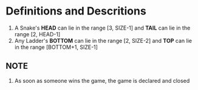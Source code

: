 # Definitions and Descritions

1. A Snake's **HEAD** can lie in the range [3, SIZE-1] and **TAIL** can lie in the range [2, HEAD-1]
2. Any Ladder's **BOTTOM** can lie in the range [2, SIZE-2] and **TOP** can lie in the range [BOTTOM+1, SIZE-1]

## NOTE
1. As soon as someone wins the game, the game is declared and closed